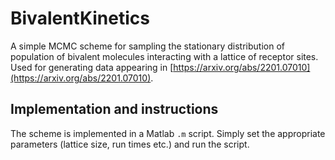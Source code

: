 # BivalentKinetics

A simple MCMC scheme for sampling the stationary distribution of population of bivalent molecules interacting with a lattice of receptor sites. Used for generating data appearing in [https://arxiv.org/abs/2201.07010](https://arxiv.org/abs/2201.07010).

## Implementation and instructions

The scheme is implemented in a Matlab `.m` script. Simply set the appropriate parameters (lattice size, run times etc.) and run the script.